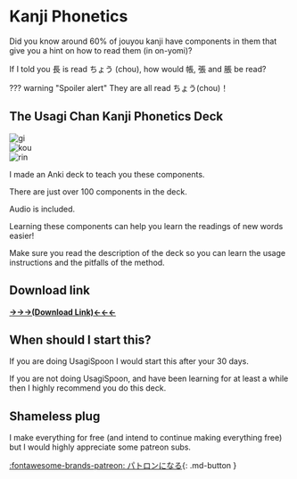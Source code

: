# Kanji Phonetics

Did you know around 60% of jouyou kanji have components in them that give you a hint on how to read them (in on-yomi)?

If I told you 長 is read ちょう (chou), how would 帳, 張 and 脹 be read?

??? warning "Spoiler alert"
They are all read ちょう(chou)！

## The Usagi Chan Kanji Phonetics Deck

![gi](img/kanji_phonetics.png)  
![kou](img/kanji_phonetics2.png)  
![rin](img/kanji_phonetics3.png)

I made an Anki deck to teach you these components.

There are just over 100 components in the deck.

Audio is included.

Learning these components can help you learn the readings of new words easier!

Make sure you read the description of the deck so you can learn the usage instructions and the pitfalls of the method.

## Download link

[**→→→(Download Link)←←←**](https://drive.google.com/file/d/1xyynMQiOuqlC_cBBTwG9t3snRubHqU7e/view?usp=drive_link)

## When should I start this?

If you are doing UsagiSpoon I would start this after your 30 days.

If you are not doing UsagiSpoon, and have been learning for at least a while then I highly recommend you do this deck.

## Shameless plug

I make everything for free (and intend to continue making everything free) but I would highly appreciate some patreon
subs.

[:fontawesome-brands-patreon: パトロンになる](https://www.patreon.com/shoui){: .md-button }  





